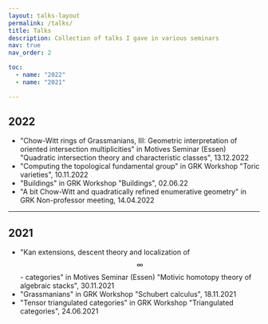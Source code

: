 ```yaml
---
layout: talks-layout
permalink: /talks/
title: Talks
description: Collection of talks I gave in various seminars
nav: true
nav_order: 2

toc:
  - name: "2022"
  - name: "2021"

---
```


## 2022
- "Chow-Witt rings of Grassmanians, III: Geometric interpretation of oriented intersection multiplicities" in Motives Seminar (Essen) "Quadratic intersection theory and characteristic classes", 13.12.2022
- "Computing the topological fundamental group" in GRK Workshop "Toric varieties", 10.11.2022
- "Buildings" in GRK Workshop "Buildings", 02.06.22
- "A bit Chow-Witt and quadratically refined enumerative geometry" in GRK Non-professor meeting, 14.04.2022

*** 

## 2021
- "Kan extensions, descent theory and localization of $$\infty$$ - categories" in Motives Seminar (Essen) "Motivic homotopy theory of algebraic stacks", 30.11.2021
- "Grassmanians" in GRK Workshop "Schubert calculus", 18.11.2021
- "Tensor triangulated categories" in GRK Workshop "Triangulated categories", 24.06.2021